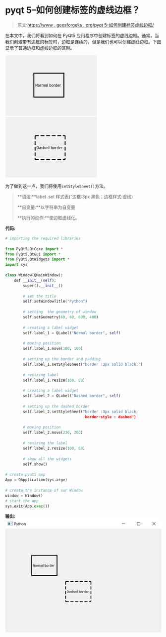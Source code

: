 # pyqt 5–如何创建标签的虚线边框？

> 原文:[https://www . geesforgeks . org/pyqt 5-如何创建标签虚线边框/](https://www.geeksforgeeks.org/pyqt5-how-to-create-dashed-border-of-label/)

在本文中，我们将看到如何在 PyQt5 应用程序中创建标签的虚线边框。通常，当我们创建带有边框的标签时，边框是连续的，但是我们也可以创建虚线边框。下图显示了普通边框和虚线边框的区别。

![](img/41ba0e915438d8d061ba84d9cf3fdb2f.png) ![](img/d0d6f4f9babb101dd30ebc004825c517.png)

为了做到这一点，我们将使用`setStyleSheet()`方法。

> **语法:**label .set 样式表(“边框:3px 黑色；边框样式:虚线)
> 
> **自变量:**以字符串为自变量
> 
> **执行的动作:**使边框虚线化。

**代码:**

```py
# importing the required libraries

from PyQt5.QtCore import * 
from PyQt5.QtGui import * 
from PyQt5.QtWidgets import * 
import sys

class Window(QMainWindow):
    def __init__(self):
        super().__init__()

        # set the title
        self.setWindowTitle("Python")

        # setting  the geometry of window
        self.setGeometry(60, 60, 600, 400)

        # creating a label widget
        self.label_1 = QLabel("Normal border", self)

        # moving position
        self.label_1.move(100, 100)

        # setting up the border and padding
        self.label_1.setStyleSheet("border :3px solid black;")

        # resizing label
        self.label_1.resize(100, 80)

        # creating a label widget
        self.label_2 = QLabel("Dashed border", self)

        # setting up the dashed border
        self.label_2.setStyleSheet("border :3px solid black;
                                    border-style : dashed")

        # moving position
        self.label_2.move(230, 200)

        # resizing the label
        self.label_2.resize(100, 80)

        # show all the widgets
        self.show()

# create pyqt5 app
App = QApplication(sys.argv)

# create the instance of our Window
window = Window()
# start the app
sys.exit(App.exec())
```

**输出:**
![pyqt-dashed-dotted-border-label](img/8202334a1954f09026f152b1035465a6.png)